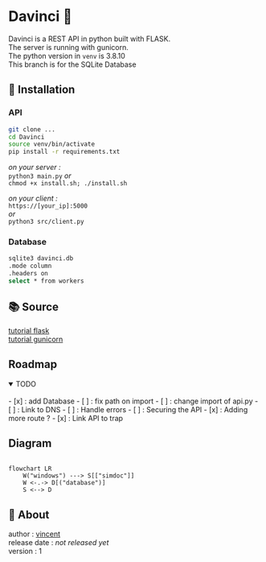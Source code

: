 # Davinci 🐝

Davinci is a REST API in python built with FLASK.  
The server is running with gunicorn.  
The python version in `venv` is 3.8.10  
This branch is for the SQLite Database

## 🔧  Installation  

### API 

```sh 
git clone ... 
cd Davinci 
source venv/bin/activate
pip install -r requirements.txt
```

*on your server :*    
`python3 main.py` 
*or*   
`chmod +x install.sh; ./install.sh`  

*on your client :*   
`https://[your_ip]:5000`   
*or*   
`python3 src/client.py`   

### Database   

```sh   
sqlite3 davinci.db 
.mode column 
.headers on 
select * from workers   
``` 


## 📚 Source 

[tutorial flask](https://www.youtube.com/watch?v=GMppyAPbLYk&ab_channel=TechWithTim)   
[tutorial gunicorn](https://www.digitalocean.com/community/tutorials/how-to-serve-flask-applications-with-gunicorn-and-nginx-on-ubuntu-20-04-fr)   



## Roadmap  

<details open>
	<summary>TODO</summary>
	<br>
	- [x] : add Database   
	- [ ] : fix path on import   
	- [ ] : change import of api.py   
	- [ ] : Link to DNS   
	- [ ] : Handle errors   
	- [ ] : Securing the API    
	- [x] : Adding more route ?   
	- [x] : Link API to trap     
</details>

## Diagram    

```mermaid

flowchart LR 
	W("windows") ---> S[["simdoc"]]  
	W <-.-> D[("database")] 
	S <--> D 
``` 


## 👤 About  


author : [vincent](https://www.github.com/Vincent-vst)   
release date : *not released yet*    
version : 1   



